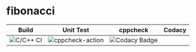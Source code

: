# fibonacci
|Build|Unit Test|cppcheck|Codacy|
|:--:|:--:|:--:|:--:|
|![C/C++ CI](https://github.com/stepin104300/fibonacci/workflows/C/C++%20CI/badge.svg)|![cppcheck-action](https://github.com/stepin104300/fibonacci/workflows/cppcheck-action/badge.svg)|![Codacy Badge](https://api.codacy.com/project/badge/Grade/c61da3e41d6941cf9a7cf37121bda573)|
